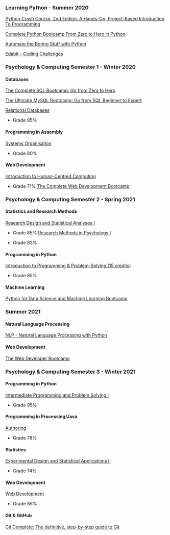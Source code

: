 ### Learning Python - Summer 2020

[Python Crash Course, 2nd Edition: A Hands-On, Project-Based Introduction To Programming](https://www.amazon.co.uk/Python-Crash-Course-2nd-Edition/dp/1593279280)

[Complete Python Bootcamp From Zero to Hero in Python](https://www.udemy.com/course/complete-python-bootcamp/)

[Automate the Boring Stuff with Python](https://www.udemy.com/course/automate/)

[Edabit - Coding Challenges](https://edabit.com/)

### Psychology & Computing Semester 1 - Winter 2020

#### Databases

[The Complete SQL Bootcamp: Go from Zero to Hero](https://www.udemy.com/course/the-complete-sql-bootcamp/)

[The Ultimate MySQL Bootcamp: Go from SQL Beginner to Expert](https://www.udemy.com/course/the-ultimate-mysql-bootcamp-go-from-sql-beginner-to-expert/)

[Relational Databases](https://www.ucc.ie/admin/registrar/modules/?mod=CS1021)

- Grade 95%

#### Programming in Assembly

[Systems Organisation](https://www.ucc.ie/admin/registrar/modules/?mod=CS1111)

- Grade 80%

#### Web Development

[Introduction to Human-Centred Computing](https://www.ucc.ie/admin/registrar/modules/?mod=CS1023)

- Grade 71%
  [The Complete Web Development Bootcamp](https://www.udemy.com/course/the-complete-web-development-bootcamp/)

### Psychology & Computing Semester 2 - Spring 2021

#### Statistics and Research Methods

[Research Design and Statistical Analyses I](https://www.ucc.ie/admin/registrar/modules/?mod=AP1040)

- Grade 85%
  [Research Methods in Psychology I](https://www.ucc.ie/admin/registrar/modules/?mod=AP1104)

- Grade 83%

#### Programming in Python

[Introduction to Programming & Problem-Solving (15 credits)](https://www.ucc.ie/admin/registrar/modules/?mod=CS1022)

- Grade 85%

#### Machine Learning

[Python for Data Science and Machine Learning Bootcamp](https://www.udemy.com/course/python-for-data-science-and-machine-learning-bootcamp/)

### Summer 2021

#### Natural Language Processing

[NLP - Natural Language Processing with Python](https://www.udemy.com/course/nlp-natural-language-processing-with-python/)

#### Web Development

[The Web Developer Bootcamp](https://www.udemy.com/course/the-web-developer-bootcamp/)

### Psychology & Computing Semester 3 - Winter 2021

#### Programming in Python

[Intermediate Programming and Problem Solving I](https://www.ucc.ie/admin/registrar/modules/?mod=CS2011)

- Grade 95%

#### Programming in Processing/Java

[Authoring](https://www.ucc.ie/admin/registrar/modules/?mod=CS2512)

- Grade 78%

#### Statistics

[Experimental Design and Statistical Applications II](https://www.ucc.ie/admin/registrar/modules/?mod=AP2046)

- Grade 74%

#### Web Development

[Web Development](https://www.ucc.ie/admin/registrar/modules/?mod=CS2012)

- Grade 86%

#### Git & GitHub

[Git Complete: The definitive, step-by-step guide to Git](https://www.udemy.com/course/git-complete/)
